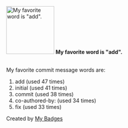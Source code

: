 <img src="https://my-badges.github.io/my-badges/favorite-word.png" alt="My favorite word is &quot;add&quot;." title="My favorite word is &quot;add&quot;." width="128">
<strong>My favorite word is &quot;add&quot;.</strong>
<br><br>

My favorite commit message words are:

1. add (used 47 times)
2. initial (used 41 times)
3. commit (used 38 times)
4. co-authored-by: (used 34 times)
5. fix (used 33 times)


Created by <a href="https://github.com/my-badges/my-badges">My Badges</a>